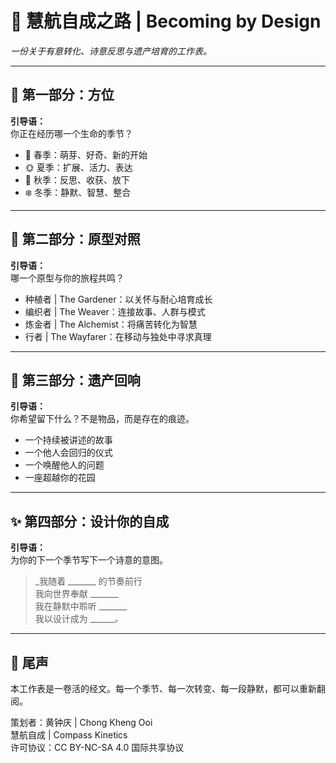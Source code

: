 # 🌿 慧航自成之路 | Becoming by Design

_一份关于有意转化、诗意反思与遗产培育的工作表。_

---

## 🧭 第一部分：方位

**引导语：**  
你正在经历哪一个生命的季节？

- 🌱 春季：萌芽、好奇、新的开始  
- 🌞 夏季：扩展、活力、表达  
- 🍂 秋季：反思、收获、放下  
- ❄️ 冬季：静默、智慧、整合

---

## 🌱 第二部分：原型对照

**引导语：**  
哪一个原型与你的旅程共鸣？

- 种植者 | The Gardener：以关怀与耐心培育成长  
- 编织者 | The Weaver：连接故事、人群与模式  
- 炼金者 | The Alchemist：将痛苦转化为智慧  
- 行者 | The Wayfarer：在移动与独处中寻求真理

---

## 🪷 第三部分：遗产回响

**引导语：**  
你希望留下什么？不是物品，而是存在的痕迹。

- 一个持续被讲述的故事  
- 一个他人会回归的仪式  
- 一个唤醒他人的问题  
- 一座超越你的花园

---

## ✨ 第四部分：设计你的自成

**引导语：**  
为你的下一个季节写下一个诗意的意图。

> _我随着 _______ 的节奏前行  
> 我向世界奉献 _______  
> 我在静默中聆听 _______  
> 我以设计成为 _______。_

---

## 📜 尾声

本工作表是一卷活的经文。每一个季节、每一次转变、每一段静默，都可以重新翻阅。

策划者：黄钟庆 | Chong Kheng Ooi  
慧航自成 | Compass Kinetics  
许可协议：CC BY-NC-SA 4.0 国际共享协议


